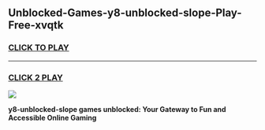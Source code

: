 
## Unblocked-Games-y8-unblocked-slope-Play-Free-xvqtk
<h3>
<a href="https://premium76.site?title=y8-unblocked-slope&ref=18A1">CLICK TO PLAY</a></h3>
<hr>

<h3>
<a href="https://premium76.site?title=y8-unblocked-slope&ref=18A1">CLICK 2 PLAY</a>
  
</h3>

<a href="https://premium76.site?title=y8-unblocked-slope&ref=18A1"><img src="https://clearcache.store/games.png"></a>


**y8-unblocked-slope games unblocked: Your Gateway to Fun and Accessible Online Gaming**
